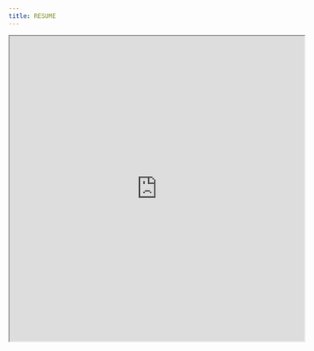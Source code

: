 ```yaml
---
title: RESUME
---
```


<html>
  <head>
    <meta charset="utf-8" />
        <meta name="viewport" content="width=device-width">
  </head>
  <body>
    <object data="/RESUME.pdf" type="application/pdf" style="min-height:100vh;width:100%">
        <iframe src="https://docs.google.com/viewer?srcid=1S1JdQ75sQh0nZrK1INHXEDIC-9XkQzUf&pid=explorer&efh=false&a=v&chrome=false&embedded=true" width="580px" height="600px">
        </iframe>
    </object>
  </body>
</html>

